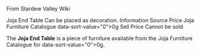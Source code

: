 From Stardew Valley Wiki

Joja End Table Can be placed as decoration. Information Source Price Joja Furniture Catalogue data-sort-value="0"&gt;0g Sell Price Cannot be sold

The **Joja End Table** is a piece of furniture available from the Joja Furniture Catalogue for data-sort-value="0"&gt;0g.